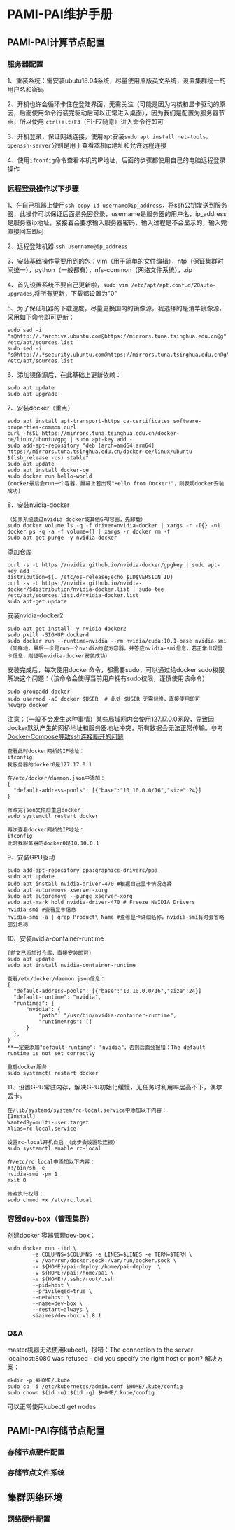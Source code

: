 # PAMI-PAI维护手册
## PAMI-PAI计算节点配置
### 服务器配置
1、重装系统：需安装ubutu18.04系统，尽量使用原版英文系统，设置集群统一的用户名和密码

2、开机也许会循环卡住在登陆界面，无需关注（可能是因为内核和显卡驱动的原因，后面使用命令行装完驱动后可以正常进入桌面），因为我们是配置为服务器节点，所以使用 ```ctrl+alt+F3```（F1-F7随意）进入命令行即可

3、开机登录，保证网线连接，使用apt安装```sudo apt install net-tools，openssh-server```分别是用于查看本机ip地址和允许远程连接

4、使用```ifconfig```命令查看本机的IP地址，后面的步骤都使用自己的电脑远程登录操作

### 远程登录操作以下步骤
1、在自己机器上使用```ssh-copy-id username@ip_address```，将ssh公钥发送到服务器，此操作可以保证后面是免密登录，username是服务器的用户名，ip_address是服务器ip地址，紧接着会要求输入服务器密码，输入过程是不会显示的，输入完直接回车即可

2、远程登陆机器 ```ssh username@ip_address```

3、安装基础操作需要用到的包：vim（用于简单的文件编辑），ntp（保证集群时间统一），python（一般都有），nfs-common（网络文件系统），zip

4、首先设置系统不要自己更新啦，```sudo vim /etc/apt/apt.conf.d/20auto-upgrades```,将所有更新，下载都设置为"0"

5、为了保证机器的下载速度，尽量更换国内的镜像源，我选择的是清华镜像源，采用如下命令即可更新：
```
sudo sed -i "s@http://.*archive.ubuntu.com@https://mirrors.tuna.tsinghua.edu.cn@g" /etc/apt/sources.list
sudo sed -i "s@http://.*security.ubuntu.com@https://mirrors.tuna.tsinghua.edu.cn@g" /etc/apt/sources.list
```
6、添加镜像源后，在此基础上更新依赖：
```
sudo apt update
sudo apt upgrade
```
7、安装docker（重点）
```
sudo apt install apt-transport-https ca-certificates software-properties-common curl
curl -fsSL https://mirrors.tuna.tsinghua.edu.cn/docker-ce/linux/ubuntu/gpg | sudo apt-key add -
sudo add-apt-repository "deb [arch=amd64,arm64] https://mirrors.tuna.tsinghua.edu.cn/docker-ce/linux/ubuntu $(lsb_release -cs) stable"
sudo apt update
sudo apt install docker-ce
sudo docker run hello-world
(docker最后会run一个容器，屏幕上若出现"Hello from Docker!"，则表明docker安装成功)
```
8、安装nvidia-docker
```
（如果系统装过nvidia-docker或其他GPU容器，先卸载）
sudo docker volume ls -q -f driver=nvidia-docker | xargs -r -I{} -n1 docker ps -q -a -f volume={} | xargs -r docker rm -f
sudo apt-get purge -y nvidia-docker
```
添加仓库
```
curl -s -L https://nvidia.github.io/nvidia-docker/gpgkey | sudo apt-key add -
distribution=$(. /etc/os-release;echo $ID$VERSION_ID)
curl -s -L https://nvidia.github.io/nvidia-docker/$distribution/nvidia-docker.list | sudo tee /etc/apt/sources.list.d/nvidia-docker.list
sudo apt-get update
```
安装nvidia-docker2
```
sudo apt-get install -y nvidia-docker2
sudo pkill -SIGHUP dockerd
sudo docker run --runtime=nvidia --rm nvidia/cuda:10.1-base nvidia-smi
（同样地，最后一步是run一个nvidia的官方容器，并答应nvidia-smi信息，若正常出现显卡信息，则证明nvidia-docker安装成功）
```
安装完成后，每次使用docker命令，都需要sudo，可以通过给docker sudo权限解决这个问题：（该命令会使得当前用户拥有sudo权限，谨慎使用该命令）
```
sudo groupadd docker
sudo usermod -aG docker $USER  # 此处 $USER 无需替换，直接使用即可
newgrp docker
```
注意：（一般不会发生这种事情）某些局域网内会使用127.17.0.0网段，导致因docker默认产生的网桥地址和服务器地址冲突，所有数据会无法正常传输。参考[Docker-Compose导致ssh连接断开的问题](https://blog.siaimes.me/2021/04/29/p55.html)
```
查看此时docker网桥的IP地址：
ifconfig
我服务器的docker0是127.17.0.1

在/etc/docker/daemon.json中添加：
{
  "default-address-pools": [{"base":"10.10.0.0/16","size":24}]
}

修改完json文件后重启docker：
sudo systemctl restart docker

再次查看docker网桥的IP地址：
ifconfig
此时我服务器的docker0是10.10.0.1
```
9、安装GPU驱动
```
sudo add-apt-repository ppa:graphics-drivers/ppa
sudo apt update
sudo apt install nvidia-driver-470 #根据自己显卡情况选择
sudo apt autoremove xserver-xorg
sudo apt autoremove --purge xserver-xorg
sudo apt-mark hold nvidia-driver-470 # Freeze NVIDIA Drivers
nvidia-smi #查看显卡信息
nvidia-smi -a | grep Product\ Name #查看显卡详细名称，nvidia-smi有时会省略部分名称
```
10、安装nvidia-container-runtime
```
(前文已添加过仓库，直接安装即可)
sudo apt update
sudo apt install nvidia-container-runtime

查看/etc/docker/daemon.json信息：
{
  "default-address-pools": [{"base":"10.10.0.0/16","size":24}]
  "default-runtime": "nvidia",
  "runtimes": {
      "nvidia": {
          "path": "/usr/bin/nvidia-container-runtime",
          "runtimeArgs": []
      }
  },
}
**一定要添加"default-runtime": "nvidia"，否则后面会报错：The default runtime is not set correctly

重启docker服务
sudo systemctl restart docker
```

11、设置GPU常驻内存，解决GPU初始化缓慢，无任务时利用率居高不下，偶尔丢卡。
```
在/lib/systemd/system/rc-local.service中添加以下内容：
[Install]
WantedBy=multi-user.target
Alias=rc-local.service

设置rc-local开机自启：（此步会设置软连接）
sudo systemctl enable rc-local

在/etc/rc.local中添加以下内容：
#!/bin/sh -e
nvidia-smi -pm 1
exit 0

修改执行权限：
sudo chmod +x /etc/rc.local
```

### 容器dev-box（管理集群）
创建docker 容器管理dev-box：
```
sudo docker run -itd \
        -e COLUMNS=$COLUMNS -e LINES=$LINES -e TERM=$TERM \
        -v /var/run/docker.sock:/var/run/docker.sock \
        -v ${HOME}/pai-deploy:/home/pai-deploy  \
        -v ${HOME}/pai:/home/pai \    
        -v $(HOME)/.ssh:/root/.ssh    
        --pid=host \
        --privileged=true \
        --net=host \
        --name=dev-box \
        --restart=always \
        siaimes/dev-box:v1.8.1
```
### Q&A
master机器无法使用kubectl，报错：The connection to the server localhost:8080 was refused - did you specify the right host or port?
解决方案：
```
mkdir -p #HOME/.kube
sudo cp -i /etc/kubernetes/admin.conf $HOME/.kube/config
sudo chown $(id -u):$(id -g) $HOME/.kube/config
```
可以正常使用kubectl get nodes


## PAMI-PAI存储节点配置
### 存储节点硬件配置
### 存储节点文件系统

## 集群网络环境
### 网络硬件配置 